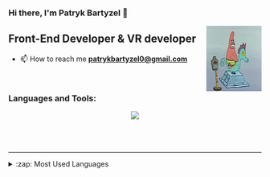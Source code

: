 ### Hi there, I'm Patryk Bartyzel 👋

<img align="right" alt="GIF" src="gifs/Patrick.gif" width="110" height="130" />

## Front-End Developer & VR developer

- 📫 How to reach me **patrykbartyzel0@gmail.com**

<br />

### Languages and Tools:

<p align="center">
  <a href="https://skillicons.dev">
    <img src="https://skillicons.dev/icons?i=idea,unity,visualstudio,vue,git,docker,html,js,bash,c,cs,cpp,discord,github,java,linux,mysql,postman,arduino,vim,cmake&perline=7" />
  </a>
</p>

<br />
<br />

---

<details>
  <summary>:zap: Most Used Languages</summary>

[![Anurag's GitHub stats](https://github-readme-stats.vercel.app/api?username=Patrykb0802)](https://github.com/anuraghazra/github-readme-stats)

</details>


<!---
Kossin1337/Kossin1337 is a ✨ special ✨ repository because its `README.md` (this file) appears on your GitHub profile.
You can click the Preview link to take a look at your changes.
--->
